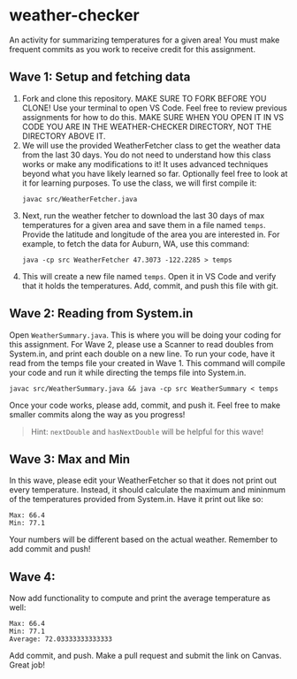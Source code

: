 # weather-checker

An activity for summarizing temperatures for a given area! You must make frequent commits as you work to receive credit for this assignment.

## Wave 1: Setup and fetching data
1. Fork and clone this repository. MAKE SURE TO FORK BEFORE YOU CLONE! Use your terminal to open VS Code. Feel free to review previous assignments for how to do this. MAKE SURE WHEN YOU OPEN IT IN VS CODE YOU ARE IN THE WEATHER-CHECKER DIRECTORY, NOT THE DIRECTORY ABOVE IT.
1. We will use the provided WeatherFetcher class to get the weather data from the last 30 days. You do not need to understand how this class works or make any modifications to it! It uses advanced techniques beyond what you have likely learned so far. Optionally feel free to look at it for learning purposes. To use the class, we will first compile it:
    ```
    javac src/WeatherFetcher.java
    ```
1. Next, run the weather fetcher to download the last 30 days of max temperatures for a given area and save them in a file named `temps`. Provide the latitude and longitude of the area you are interested in. For example, to fetch the data for Auburn, WA, use this command:
    ```
    java -cp src WeatherFetcher 47.3073 -122.2285 > temps
    ```
1. This will create a new file named `temps`. Open it in VS Code and verify that it holds the temperatures. Add, commit, and push this file with git.

## Wave 2: Reading from System.in
Open `WeatherSummary.java`. This is where you will be doing your coding for this assignment. For Wave 2, please use a Scanner to read doubles from System.in, and print each double on a new line. To run your code, have it read from the temps file your created in Wave 1. This command will compile your code and run it while directing the temps file into System.in.
```
javac src/WeatherSummary.java && java -cp src WeatherSummary < temps
```
Once your code works, please add, commit, and push it. Feel free to make smaller commits along the way as you progress!
> Hint: `nextDouble` and `hasNextDouble` will be helpful for this wave!

## Wave 3: Max and Min
In this wave, please edit your WeatherFetcher so that it does not print out every temperature. Instead, it should calculate the maximum and mininmum of the temperatures provided from System.in. Have it print out like so:
```
Max: 66.4
Min: 77.1
```
Your numbers will be different based on the actual weather. Remember to add commit and push!

## Wave 4:
Now add functionality to compute and print the average temperature as well:
```
Max: 66.4
Min: 77.1
Average: 72.03333333333333
```

Add commit, and push. Make a pull request and submit the link on Canvas. Great job!
